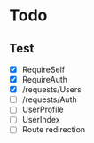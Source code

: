 # Todo
## Test
- [x] RequireSelf
- [x] RequireAuth
- [x] /requests/Users
- [ ] /requests/Auth
- [ ] UserProfile
- [ ] UserIndex
- [ ] Route redirection
